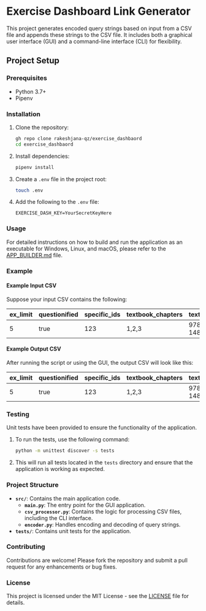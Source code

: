 # Exercise Dashboard Link Generator

This project generates encoded query strings based on input from a CSV file and appends these strings to the CSV file. It includes both a graphical user interface (GUI) and a command-line interface (CLI) for flexibility.

## Project Setup

### Prerequisites

- Python 3.7+
- Pipenv

### Installation

1. Clone the repository:

    ```bash
    gh repo clone rakeshjana-qz/exercise_dashbaord
    cd exercise_dashbaord
    ```

2. Install dependencies:

    ```bash
    pipenv install
    ```

3. Create a `.env` file in the project root:

    ```bash
    touch .env
    ```

4. Add the following to the `.env` file:

    ```
    EXERCISE_DASH_KEY=YourSecretKeyHere
    ```

### Usage

For detailed instructions on how to build and run the application as an executable for Windows, Linux, and macOS, please refer to the [APP_BUILDER.md](./APP_BUILDER.md) file.

### Example

#### Example Input CSV

Suppose your input CSV contains the following:

| ex_limit | questionified | specific_ids | textbook_chapters | textbook_isbns      | textbook_pages | exclude_isbns | verified | question_batches | question_subjects | question_owners |
|----------|---------------|--------------|-------------------|---------------------|----------------|---------------|----------|------------------|-------------------|-----------------|
| 5        | true          | 123          | 1,2,3             | 978-3-16-148410-0    | 10-20          |               | false    | batch1           | math              | owner1          |

#### Example Output CSV

After running the script or using the GUI, the output CSV will look like this:

| ex_limit | questionified | specific_ids | textbook_chapters | textbook_isbns      | textbook_pages | exclude_isbns | verified | question_batches | question_subjects | question_owners | generated_encoded_query_string |
|----------|---------------|--------------|-------------------|---------------------|----------------|---------------|----------|------------------|-------------------|-----------------|---------------------------------|
| 5        | true          | 123          | 1,2,3             | 978-3-16-148410-0    | 10-20          |               | false    | batch1           | math              | owner1          | YourEncodedStringHere           |

### Testing

Unit tests have been provided to ensure the functionality of the application.

1. To run the tests, use the following command:

    ```bash
    python -m unittest discover -s tests
    ```

2. This will run all tests located in the `tests` directory and ensure that the application is working as expected.

### Project Structure

- **`src/`**: Contains the main application code.
  - **`main.py`**: The entry point for the GUI application.
  - **`csv_processor.py`**: Contains the logic for processing CSV files, including the CLI interface.
  - **`encoder.py`**: Handles encoding and decoding of query strings.
- **`tests/`**: Contains unit tests for the application.

### Contributing

Contributions are welcome! Please fork the repository and submit a pull request for any enhancements or bug fixes.

### License

This project is licensed under the MIT License - see the [LICENSE](LICENSE) file for details.